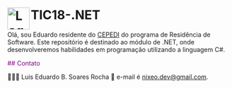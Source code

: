 # <img src="https://upload.wikimedia.org/wikipedia/commons/0/0d/C_Sharp_wordmark.svg" alt="Logo do C#" width="50" height="50" align="left"> TIC18-.NET

Olá, sou Eduardo residente do [CEPEDI](https://www.cepedi.org.br/) do programa de Residência de Software. Este repositório é destinado ao módulo de .NET, onde desenvolveremos habilidades em programação utilizando a linguagem C#.

<span style="color:purple">## Contato</span>

🧑🏾‍💻 Luis Eduardo B. Soares Rocha
📧 e-mail é nixeo.dev@gmail.com.


